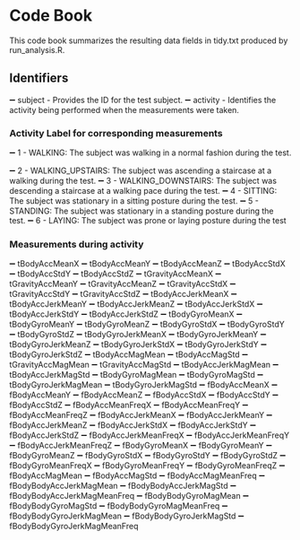 # Code Book

This code book summarizes the resulting data fields in tidy.txt produced by run_analysis.R.

## Identifiers

:heavy_minus_sign: subject - Provides the ID for the test subject.
:heavy_minus_sign: activity - Identifies the activity being performed when the measurements were taken.

### Activity Label for corresponding measurements

:heavy_minus_sign: 1 - WALKING: The subject was walking in a normal fashion during the test.

:heavy_minus_sign: 2 - WALKING_UPSTAIRS: The subject was ascending a staircase at a walking during the test.
:heavy_minus_sign: 3 - WALKING_DOWNSTAIRS: The subject was descending a staircase at a walking pace during the test.
:heavy_minus_sign: 4 - SITTING: The subject was stationary in a sitting posture during the test.
:heavy_minus_sign: 5 - STANDING: The subject was stationary in a standing posture during the test.
:heavy_minus_sign: 6 - LAYING: The subject was prone or laying posture during the test

### Measurements during activity

:heavy_minus_sign: tBodyAccMeanX
:heavy_minus_sign: tBodyAccMeanY
:heavy_minus_sign: tBodyAccMeanZ
:heavy_minus_sign: tBodyAccStdX
:heavy_minus_sign: tBodyAccStdY
:heavy_minus_sign: tBodyAccStdZ
:heavy_minus_sign: tGravityAccMeanX
:heavy_minus_sign: tGravityAccMeanY
:heavy_minus_sign: tGravityAccMeanZ
:heavy_minus_sign: tGravityAccStdX
:heavy_minus_sign: tGravityAccStdY
:heavy_minus_sign: tGravityAccStdZ
:heavy_minus_sign: tBodyAccJerkMeanX
:heavy_minus_sign: tBodyAccJerkMeanY
:heavy_minus_sign: tBodyAccJerkMeanZ
:heavy_minus_sign: tBodyAccJerkStdX
:heavy_minus_sign: tBodyAccJerkStdY
:heavy_minus_sign: tBodyAccJerkStdZ
:heavy_minus_sign: tBodyGyroMeanX
:heavy_minus_sign: tBodyGyroMeanY
:heavy_minus_sign: tBodyGyroMeanZ
:heavy_minus_sign: tBodyGyroStdX
:heavy_minus_sign: tBodyGyroStdY
:heavy_minus_sign: tBodyGyroStdZ
:heavy_minus_sign: tBodyGyroJerkMeanX
:heavy_minus_sign: tBodyGyroJerkMeanY
:heavy_minus_sign: tBodyGyroJerkMeanZ
:heavy_minus_sign: tBodyGyroJerkStdX
:heavy_minus_sign: tBodyGyroJerkStdY
:heavy_minus_sign: tBodyGyroJerkStdZ
:heavy_minus_sign: tBodyAccMagMean
:heavy_minus_sign: tBodyAccMagStd
:heavy_minus_sign: tGravityAccMagMean
:heavy_minus_sign: tGravityAccMagStd
:heavy_minus_sign: tBodyAccJerkMagMean
:heavy_minus_sign: tBodyAccJerkMagStd
:heavy_minus_sign: tBodyGyroMagMean
:heavy_minus_sign: tBodyGyroMagStd
:heavy_minus_sign: tBodyGyroJerkMagMean
:heavy_minus_sign: tBodyGyroJerkMagStd
:heavy_minus_sign: fBodyAccMeanX
:heavy_minus_sign: fBodyAccMeanY
:heavy_minus_sign: fBodyAccMeanZ
:heavy_minus_sign: fBodyAccStdX
:heavy_minus_sign: fBodyAccStdY
:heavy_minus_sign: fBodyAccStdZ
:heavy_minus_sign: fBodyAccMeanFreqX
:heavy_minus_sign: fBodyAccMeanFreqY
:heavy_minus_sign: fBodyAccMeanFreqZ
:heavy_minus_sign: fBodyAccJerkMeanX
:heavy_minus_sign: fBodyAccJerkMeanY
:heavy_minus_sign: fBodyAccJerkMeanZ
:heavy_minus_sign: fBodyAccJerkStdX
:heavy_minus_sign: fBodyAccJerkStdY
:heavy_minus_sign: fBodyAccJerkStdZ
:heavy_minus_sign: fBodyAccJerkMeanFreqX
:heavy_minus_sign: fBodyAccJerkMeanFreqY
:heavy_minus_sign: fBodyAccJerkMeanFreqZ
:heavy_minus_sign: fBodyGyroMeanX
:heavy_minus_sign: fBodyGyroMeanY
:heavy_minus_sign: fBodyGyroMeanZ
:heavy_minus_sign: fBodyGyroStdX
:heavy_minus_sign: fBodyGyroStdY
:heavy_minus_sign: fBodyGyroStdZ
:heavy_minus_sign: fBodyGyroMeanFreqX
:heavy_minus_sign: fBodyGyroMeanFreqY
:heavy_minus_sign: fBodyGyroMeanFreqZ
:heavy_minus_sign: fBodyAccMagMean
:heavy_minus_sign: fBodyAccMagStd
:heavy_minus_sign: fBodyAccMagMeanFreq
:heavy_minus_sign: fBodyBodyAccJerkMagMean
:heavy_minus_sign: fBodyBodyAccJerkMagStd
:heavy_minus_sign: fBodyBodyAccJerkMagMeanFreq
:heavy_minus_sign: fBodyBodyGyroMagMean
:heavy_minus_sign: fBodyBodyGyroMagStd
:heavy_minus_sign: fBodyBodyGyroMagMeanFreq
:heavy_minus_sign: fBodyBodyGyroJerkMagMean
:heavy_minus_sign: fBodyBodyGyroJerkMagStd
:heavy_minus_sign: fBodyBodyGyroJerkMagMeanFreq